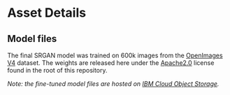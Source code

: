 # Asset Details

## Model files

The final SRGAN model was trained on 600k images from the [OpenImages V4](https://storage.googleapis.com/openimages/web/index.html) dataset. The weights are released here under the [Apache2.0](https://www.apache.org/licenses/LICENSE-2.0) license found in the root of this repository.

_Note: the fine-tuned model files are hosted on [IBM Cloud Object Storage](https://s3.us-south.cloud-object-storage.appdomain.cloud/max-assets-prod/max-image-resolution-enhancer/1.0.0/assets.tar.gz)._
